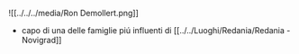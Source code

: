 ![[../../../media/Ron Demollert.png]]
- capo di una delle famiglie piú influenti di [[../../Luoghi/Redania/Redania - Novigrad]] 